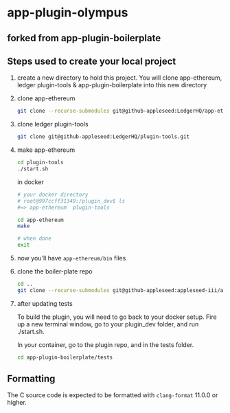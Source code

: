 # app-plugin-olympus

## forked from app-plugin-boilerplate

## Steps used to create your local project

1. create a new directory to hold this project. You will clone app-ethereum, ledger plugin-tools & app-plugin-boilerplate into this new directory

2. clone app-ethereum

    ```bash
    git clone --recurse-submodules git@github-appleseed:LedgerHQ/app-ethereum.git
    ```

3. clone ledger plugin-tools

    ```bash
    git clone git@github-appleseed:LedgerHQ/plugin-tools.git
    ```

4. make app-ethereum

    ```bash
    cd plugin-tools
    ./start.sh
    ```

    in docker

    ```bash
    # your docker directory
    # root@997ccff31349:/plugin_dev$ ls
    #=> app-ethereum  plugin-tools

    cd app-ethereum
    make

    # when done
    exit
    ```

5. now you'll have `app-ethereum/bin` files
6. clone the boiler-plate repo

    ```bash
    cd ..
    git clone --recurse-submodules git@github-appleseed:appleseed-iii/app-plugin-boilerplate.git
    ```

7. after updating tests

    To build the plugin, you will need to go back to your docker setup. Fire up a new terminal window, go to your plugin_dev folder, and run ./start.sh.

    In your container, go to the plugin repo, and in the tests folder.

    ```bash
    cd app-plugin-boilerplate/tests
    ```

## Formatting

The C source code is expected to be formatted with `clang-format` 11.0.0 or higher.
